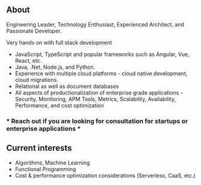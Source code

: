 ##   About 

Engineering Leader, Technology Enthusiast, Experienced Architect, and Passionate Developer.

Very hands on with full stack development 
- JavaScript, TypeScript and popular frameworks such as Angular, Vue, React, etc.
- Java, .Net, Node.js, and Python.
- Experience with multiple cloud platforms - cloud native development, cloud migrations.
- Relational as well as document databases
- All aspects of productionalization of enterprise grade applications - Security, Monitoring, APM Tools, Metrics, Scalability, Availability, Performance, and cost optimization

### * Reach out if you are looking for consultation for startups or enterprise applications *

##   Current interests 

- Algorithms, Machine Learning
- Functional Programming
- Cost & performance optimization considerations (Serverless, CaaS, etc.)



<!--
**jubinjose/jubinjose** is a ✨ _special_ ✨ repository because its `README.md` (this file) appears on your GitHub profile.

Here are some ideas to get you started:

- 🔭 I’m currently working on ...
- 🌱 I’m currently learning ...
- 👯 I’m looking to collaborate on ...
- 🤔 I’m looking for help with ...
- 💬 Ask me about ...
- 📫 How to reach me: ...
- 😄 Pronouns: ...
- ⚡ Fun fact: ...
-->

